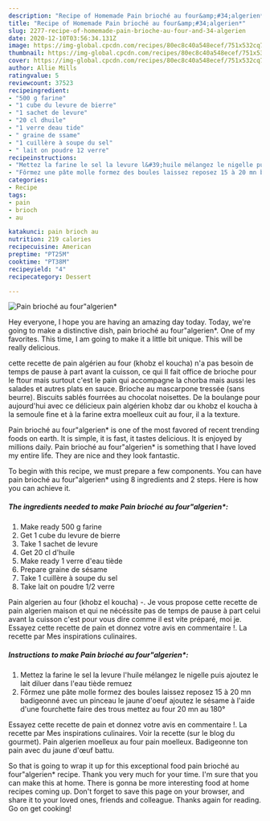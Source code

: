 ```yaml
---
description: "Recipe of Homemade Pain brioché au four&amp;#34;algerien*"
title: "Recipe of Homemade Pain brioché au four&amp;#34;algerien*"
slug: 2277-recipe-of-homemade-pain-brioche-au-four-and-34-algerien
date: 2020-12-10T03:56:34.131Z
image: https://img-global.cpcdn.com/recipes/80ec8c40a548ecef/751x532cq70/pain-brioche-au-fouralgerien-photo-principale-de-la-recette.jpg
thumbnail: https://img-global.cpcdn.com/recipes/80ec8c40a548ecef/751x532cq70/pain-brioche-au-fouralgerien-photo-principale-de-la-recette.jpg
cover: https://img-global.cpcdn.com/recipes/80ec8c40a548ecef/751x532cq70/pain-brioche-au-fouralgerien-photo-principale-de-la-recette.jpg
author: Allie Mills
ratingvalue: 5
reviewcount: 37523
recipeingredient:
- "500 g farine"
- "1 cube du levure de bierre"
- "1 sachet de levure"
- "20 cl dhuile"
- "1 verre deau tide"
- " graine de ssame"
- "1 cuillère à soupe du sel"
- " lait on poudre 12 verre"
recipeinstructions:
- "Mettez la farine le sel la levure l&#39;huile mélangez le nigelle puis ajoutez le lait diluer dans l&#39;eau tiède remuez"
- "Fôrmez une pâte molle formez des boules laissez reposez 15 à 20 mn badigeonné avec un pinceau le jaune d&#39;oeuf ajoutez le sésame à l&#39;aide d&#39;une fourchette faire des trous mettez au four 20 mn au 180°"
categories:
- Recipe
tags:
- pain
- brioch
- au

katakunci: pain brioch au 
nutrition: 219 calories
recipecuisine: American
preptime: "PT25M"
cooktime: "PT38M"
recipeyield: "4"
recipecategory: Dessert

---
```



![Pain brioché au four&#34;algerien*](https://img-global.cpcdn.com/recipes/80ec8c40a548ecef/751x532cq70/pain-brioche-au-fouralgerien-photo-principale-de-la-recette.jpg)

Hey everyone, I hope you are having an amazing day today. Today, we're going to make a distinctive dish, pain brioché au four&#34;algerien*. One of my favorites. This time, I am going to make it a little bit unique. This will be really delicious.

cette recette de pain algérien au four (khobz el koucha) n&#39;a pas besoin de temps de pause à part avant la cuisson, ce qui Il fait office de brioche pour le ftour mais surtout c&#39;est le pain qui accompagne la chorba mais aussi les salades et autres plats en sauce. Brioche au mascarpone tressée (sans beurre). Biscuits sablés fourrées au chocolat noisettes. De la boulange pour aujourd&#39;hui avec ce délicieux pain algérien khobz dar ou khobz el koucha à la semoule fine et à la farine extra moelleux cuit au four, il a la texture.

Pain brioché au four&#34;algerien* is one of the most favored of recent trending foods on earth. It is simple, it is fast, it tastes delicious. It is enjoyed by millions daily. Pain brioché au four&#34;algerien* is something that I have loved my entire life. They are nice and they look fantastic.


To begin with this recipe, we must prepare a few components. You can have pain brioché au four&#34;algerien* using 8 ingredients and 2 steps. Here is how you can achieve it.

<!--inarticleads1-->

##### The ingredients needed to make Pain brioché au four&#34;algerien*:

1. Make ready 500 g farine
1. Get 1 cube du levure de bierre
1. Take 1 sachet de levure
1. Get 20 cl d&#39;huile
1. Make ready 1 verre d&#39;eau tiède
1. Prepare  graine de sésame
1. Take 1 cuillère à soupe du sel
1. Take  lait on poudre 1/2 verre


Pain algerien au four (khobz el koucha) -. Je vous propose cette recette de pain algerien maison et qui ne nécéssite pas de temps de pause à part celui avant la cuisson c&#39;est pour vous dire comme il est vite préparé, moi je. Essayez cette recette de pain et donnez votre avis en commentaire !. La recette par Mes inspirations culinaires. 

<!--inarticleads2-->

##### Instructions to make Pain brioché au four&#34;algerien*:

1. Mettez la farine le sel la levure l&#39;huile mélangez le nigelle puis ajoutez le lait diluer dans l&#39;eau tiède remuez
1. Fôrmez une pâte molle formez des boules laissez reposez 15 à 20 mn badigeonné avec un pinceau le jaune d&#39;oeuf ajoutez le sésame à l&#39;aide d&#39;une fourchette faire des trous mettez au four 20 mn au 180°


Essayez cette recette de pain et donnez votre avis en commentaire !. La recette par Mes inspirations culinaires. Voir la recette (sur le blog du gourmet). Pain algerien moelleux au four pain moelleux. Badigeonne ton pain avec du jaune d&#39;œuf battu. 

So that is going to wrap it up for this exceptional food pain brioché au four&#34;algerien* recipe. Thank you very much for your time. I'm sure that you can make this at home. There is gonna be more interesting food at home recipes coming up. Don't forget to save this page on your browser, and share it to your loved ones, friends and colleague. Thanks again for reading. Go on get cooking!
